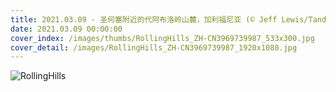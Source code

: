```yaml
---
title: 2021.03.09 - 圣何塞附近的代阿布洛岭山麓，加利福尼亚 (© Jeff Lewis/Tandem Stills + Motion)
date: 2021.03.09 00:00:00
cover_index: /images/thumbs/RollingHills_ZH-CN3969739987_533x300.jpg
cover_detail: /images/RollingHills_ZH-CN3969739987_1920x1080.jpg
---
```


![RollingHills](/images/RollingHills_ZH-CN3969739987_1920x1080.jpg)
